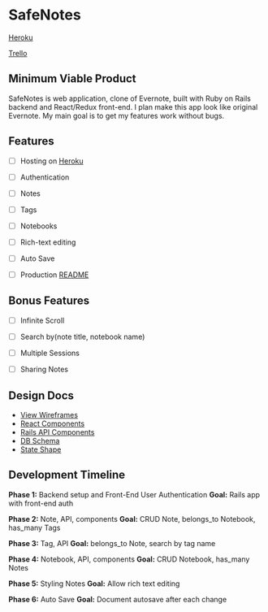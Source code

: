 # SafeNotes

[Heroku](https://dashboard.heroku.com "SafeNotes")

[Trello](https://trello.com/b/D7eB3HGy/safenotes "SafeNotes")

## Minimum Viable Product

SafeNotes is web application, clone of Evernote, built with Ruby on
Rails backend and React/Redux front-end. I plan make this app look like
original Evernote. My main goal is to get my features work without bugs.


## Features

- [ ] Hosting on [Heroku](https://dashboard.heroku.com "SafeNotes")
- [ ] Authentication
- [ ] Notes
- [ ] Tags
- [ ] Notebooks
- [ ] Rich-text editing
- [ ] Auto Save
- [ ] Production [README](./README.md)


## Bonus Features

- [ ] Infinite Scroll
- [ ] Search by(note title, notebook name)
- [ ] Multiple Sessions
- [ ] Sharing Notes


## Design Docs

* [View Wireframes](./wireframes/)
* [React Components](./component-hirerarchy.md)
* [Rails API Components](./api-endpoints.md)
* [DB Schema](./schema.md)
* [State Shape](./sample-state.md)


## Development Timeline

**Phase 1:** Backend setup and Front-End User Authentication
**Goal:** Rails app with front-end auth

**Phase 2:** Note, API, components
**Goal:** CRUD Note, belongs_to Notebook, has_many Tags

**Phase 3:** Tag, API
**Goal:** belongs_to Note, search by tag name

**Phase 4:** Notebook, API, components
**Goal:** CRUD Notebook, has_many Notes

**Phase 5:** Styling Notes
**Goal:** Allow rich text editing

**Phase 6:** Auto Save
**Goal:** Document autosave after each change
